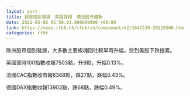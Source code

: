 ```yaml
---
layout: post
title: 歐股個別發展　英股靠穩　德法股市偏軟
date: 2022-05-06 05:50:03.000000000 +08:00
link: https://news.rthk.hk/rthk/ch/component/k2/1647238-20220506.htm
categories: rthk
---
```


歐洲股市個別發展，大多數主要板塊回吐較早時升幅，受到美股下跌拖累。

英國富時100指數收報7503點，升9點，升幅0.13%。

法國CAC指數收市報6368點，跌27點，跌幅0.43%。

德國DAX指數收報13902點，跌68點，跌幅0.49%。
